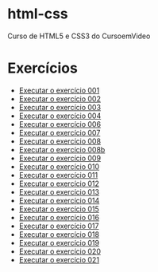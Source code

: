 # html-css
 Curso de HTML5 e CSS3 do CursoemVideo

<h1>Exercícios</h1>
<ul>
    <li><a href="https://leonardoclerton.github.io/html-css/exercicios/ex001/">Executar o exercício 001</a></li>
    <li><a href="https://leonardoclerton.github.io/html-css/exercicios/ex002/">Executar o exercício 002</a></li>
    <li><a href="https://leonardoclerton.github.io/html-css/exercicios/ex003/">Executar o exercício 003</a></li>
    <li><a href="https://leonardoclerton.github.io/html-css/exercicios/ex004/">Executar o exercício 004</a></li>
    <li><a href="https://leonardoclerton.github.io/html-css/exercicios/ex005/">Executar o exercício 006</a></li>
    <li><a href="https://leonardoclerton.github.io/html-css/exercicios/ex006/">Executar o exercício 007</a></li>
    <li><a href="https://leonardoclerton.github.io/html-css/exercicios/ex008/">Executar o exercício 008</a></li>
    <li><a href="https://leonardoclerton.github.io/html-css/exercicios/ex008b/">Executar o exercício 008b</a></li>
    <li><a href="https://leonardoclerton.github.io/html-css/exercicios/ex009/">Executar o exercício 009</a></li>
    <li><a href="https://leonardoclerton.github.io/html-css/exercicios/ex010/">Executar o exercício 010</a></li>
    <li><a href="https://leonardoclerton.github.io/html-css/exercicios/ex011/">Executar o exercício 011</a></li>
    <li><a href="https://leonardoclerton.github.io/html-css/exercicios/ex012/">Executar o exercício 012</a></li>
    <li><a href="https://leonardoclerton.github.io/html-css/exercicios/ex013/">Executar o exercício 013</a></li>
    <li><a href="https://leonardoclerton.github.io/html-css/exercicios/ex014/">Executar o exercício 014</a></li>
    <li><a href="https://leonardoclerton.github.io/html-css/exercicios/ex015/">Executar o exercício 015</a></li>
    <li><a href="https://leonardoclerton.github.io/html-css/exercicios/ex016/cor01.html">Executar o exercício 016</a></li>
    <li><a href="https://leonardoclerton.github.io/html-css/exercicios/ex017/fonte01.html">Executar o exercício 017</a></li>
    <li><a href="https://leonardoclerton.github.io/html-css/exercicios/ex018/fonte01.html">Executar o exercício 018</a></li>
    <li><a href="https://leonardoclerton.github.io/html-css/exercicios/ex019/seletor01.html">Executar o exercício 019</a></li>
    <li><a href="https://leonardoclerton.github.io/html-css/exercicios/ex020/hover.html">Executar o exercício 020</a></li>
    <li><a href="https://leonardoclerton.github.io/html-css/exercicios/ex021/caixa01.html">Executar o exercício 021</a></li>
</ul>